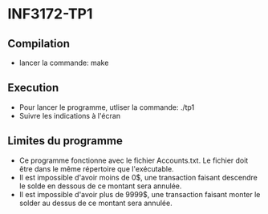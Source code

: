 # INF3172-TP1

## Compilation
* lancer la commande: make

## Execution
* Pour lancer le programme, utliser la commande: ./tp1
* Suivre les indications à l'écran

## Limites du programme
* Ce programme fonctionne avec le fichier Accounts.txt. Le fichier doit être dans le même répertoire que l'exécutable.
* Il est impossible d'avoir moins de 0$, une transaction faisant descendre le solde en dessous de ce montant sera annulée.
* Il est impossible d'avoir plus de 9999$, une transaction faisant monter le solder au dessus de ce montant sera annulée.
